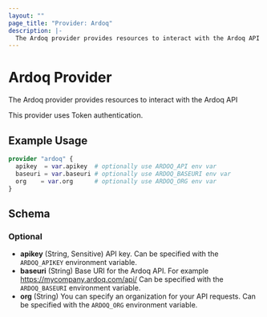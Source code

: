 ```yaml
---
layout: ""
page_title: "Provider: Ardoq"
description: |-
  The Ardoq provider provides resources to interact with the Ardoq API
---
```


# Ardoq Provider

The Ardoq provider provides resources to interact with the Ardoq API

This provider uses Token authentication.

## Example Usage

```terraform
provider "ardoq" {
  apikey  = var.apikey  # optionally use ARDOQ_API env var
  baseuri = var.baseuri # optionally use ARDOQ_BASEURI env var
  org    = var.org      # optionally use ARDOQ_ORG env var
}
```

<!-- schema generated by tfplugindocs -->
## Schema

### Optional

- **apikey** (String, Sensitive) API key. Can be specified with the `ARDOQ_APIKEY` environment variable.
- **baseuri** (String) Base URI for the Ardoq API. For example https://mycompany.ardoq.com/api/ Can be specified with the `ARDOQ_BASEURI` environment variable.
- **org** (String) You can specify an organization for your API requests. Can be specified with the `ARDOQ_ORG` environment variable.